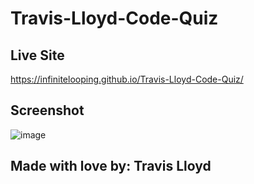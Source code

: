 # Travis-Lloyd-Code-Quiz

## Live Site
https://infinitelooping.github.io/Travis-Lloyd-Code-Quiz/
## Screenshot
![image](https://user-images.githubusercontent.com/88291158/136720800-b58ab595-394f-4f67-ac3e-9db459fd4fa6.png)


## Made with love by: Travis Lloyd
